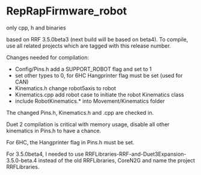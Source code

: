 # RepRapFirmware_robot
only cpp, h and binaries

based on RRF 3.5.0beta3 (next build will be based on beta4). To compile, use all related projects which are tagged with this release number.

Changes needed for compilation:
- Config/Pins.h add a SUPPORT_ROBOT flag and set to 1
- set other types to 0, for 6HC Hangprinter flag must be set (used for CAN)
- Kinematics.h change robot5axis to robot
- Kinematics.cpp add robot case to initiate the robot Kinematics class
- include RobotKinematics.* into Movement/Kinematics folder

The changed Pins.h, Kinematics.h and .cpp are checked in.

Duet 2 compilation is critical with memory usage, disable all other kinematics in Pins.h to have a chance.

For 6HC, the Hangprinter flag in Pins.h must be set.

For 3.5.0beta4, I needed to use RRFLibraries-RRF-and-Duet3Expansion-3.5.0-beta.4 instead of the old RRFLibraries, CoreN2G and name the project RRFLibraries.

